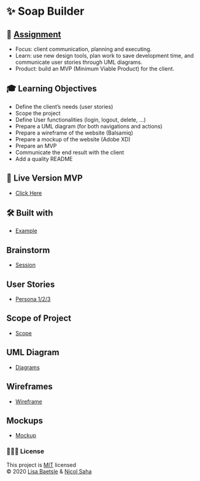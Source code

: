 # ✨ Soap Builder

## 📓 [Assignment](https://github.com/becodeorg/gnt-yu-3-21/tree/master/3.The-Mountain/9.Final-Project)
- Focus: client communication, planning and executing. 
- Learn: use new design tools, plan work to save development time, and communicate user stories through UML diagrams. 
- Product: build an MVP (Minimum Viable Product) for the client.

## 🎓 Learning Objectives
- Define the client’s needs (user stories)
- Scope the project
- Define User functionalities (login, logout, delete, ...)
- Prepare a UML diagram (for both navigations and actions)
- Prepare a wireframe of the website (Balsamiq)
- Prepare a mockup of the website (Adobe XD)
- Prepare an MVP
- Communicate the end result with the client
- Add a quality README

## 💭 Live Version MVP
- [Click Here](#)

## 🛠 Built with
- [Example](#)

## Brainstorm
- [Session](https://github.com/NicolSaha/soap-builder/blob/main/Brainstorm.md)

## User Stories
- [Persona 1/2/3](https://github.com/NicolSaha/soap-builder/blob/main/UserStories.md)

## Scope of Project
- [Scope](https://github.com/NicolSaha/soap-builder/blob/main/Scope.md)

## UML Diagram
- [Diagrams](https://github.com/NicolSaha/soap-builder/tree/main/UML)

## Wireframes
- [Wireframe](#)

## Mockups
- [Mockup](#)

### 👩🏻‍💻 License 
This project is [MIT](https://github.com/NicolSaha/soap-builder/blob/main/LICENSE) licensed <br/>
© 2020 [Lisa Baetsle](https://github.com/LisaBaetsle) & [Nicol Saha](https://github.com/NicolSaha)